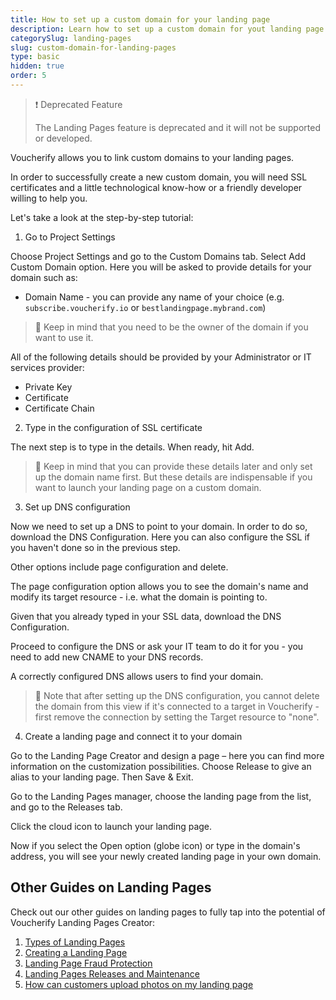 ```yaml
---
title: How to set up a custom domain for your landing page
description: Learn how to set up a custom domain for yout landing page.
categorySlug: landing-pages
slug: custom-domain-for-landing-pages
type: basic
hidden: true
order: 5
---
```


> ❗ Deprecated Feature
>
> The Landing Pages feature is deprecated and it will not be supported or developed.

Voucherify allows you to link custom domains to your landing pages.

In order to successfully create a new custom domain, you will need SSL certificates and a little technological know-how or a friendly developer willing to help you.

Let's take a look at the step-by-step tutorial:

1. Go to Project Settings

Choose Project Settings and go to the Custom Domains tab. Select Add Custom Domain option. Here you will be asked to provide details for your domain such as:

- Domain Name - you can provide any name of your choice (e.g. `subscribe.voucherify.io` or `bestlandingpage.mybrand.com`)

> 🚧 
> Keep in mind that you need to be the owner of the domain if you want to use it.

All of the following details should be provided by your Administrator or IT services provider:
- Private Key
- Certificate
- Certificate Chain 

2. Type in the configuration of SSL certificate

The next step is to type in the details. When ready, hit Add. 

> 🚧 
> Keep in mind that you can provide these details later and only set up the domain name first. But these details are indispensable if you want to launch your landing page on a custom domain.

3. Set up DNS configuration

Now we need to set up a DNS to point to your domain. In order to do so, download the DNS Configuration. Here you can also configure the SSL if you haven't done so in the previous step.

Other options include page configuration and delete. 

The page configuration option allows you to see the domain's name and modify its target resource - i.e. what the domain is pointing to. 

Given that you already typed in your SSL data, download the DNS Configuration. 

Proceed to configure the DNS or ask your IT team to do it for you - you need to add new CNAME to your DNS records.

A correctly configured DNS allows users to find your domain. 

> 🚧 
> Note that after setting up the DNS configuration, you cannot delete the domain from this view if it's connected to a target in Voucherify - first remove the connection by setting the Target resource to "none".

4. Create a landing page and connect it to your domain

Go to the Landing Page Creator and design a page – here you can find more information on the customization possibilities. Choose Release to give an alias to your landing page. Then Save & Exit.

Go to the Landing Pages manager, choose the landing page from the list, and go to the Releases tab.

Click the cloud icon to launch your landing page.

Now if you select the Open option (globe icon) or type in the domain's address, you will see your newly created landing page in your own domain.

## Other Guides on Landing Pages

Check out our other guides on landing pages to fully tap into the potential of Voucherify Landing Pages Creator: 

1. [Types of Landing Pages](doc:types-of-landing-pages)
2. [Creating a Landing Page](doc:creating-a-landing-page)
3. [Landing Page Fraud Protection](doc:landing-page-fraud-protection)
4. [Landing Pages Releases and Maintenance](doc:releases-and-maintenance-of-landing-pages)
5. [How can customers upload photos on my landing page](doc:upload-photos-to-a-landing-page)